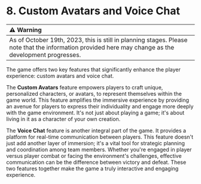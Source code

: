 # 8. Custom Avatars and Voice Chat

| :warning: Warning |
|:------------------|
| As of October 19th, 2023, this is still in planning stages. Please note that the information provided here may change as the development progresses. |

The game offers two key features that significantly enhance the player experience: custom avatars and voice chat.

The **Custom Avatars** feature empowers players to craft unique, personalized characters, or avatars, to represent themselves within the game world. This feature amplifies the immersive experience by providing an avenue for players to express their individuality and engage more deeply with the game environment. It's not just about playing a game; it's about living in it as a character of your own creation.

The **Voice Chat** feature is another integral part of the game. It provides a platform for real-time communication between players. This feature doesn't just add another layer of immersion; it's a vital tool for strategic planning and coordination among team members. Whether you're engaged in player versus player combat or facing the environment's challenges, effective communication can be the difference between victory and defeat. These two features together make the game a truly interactive and engaging experience.
